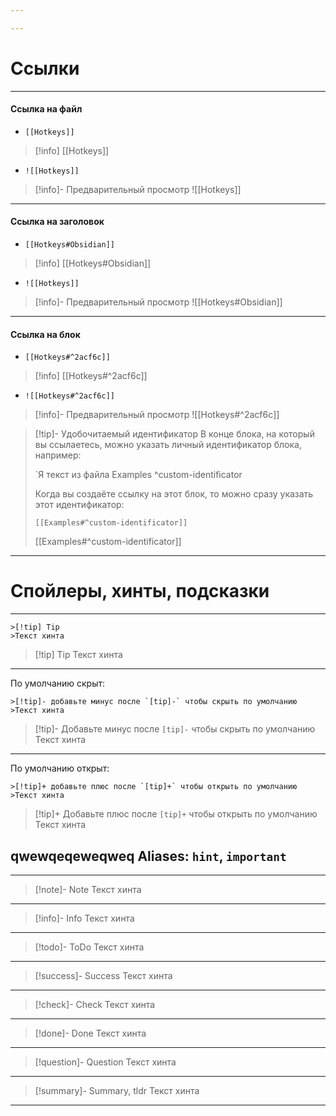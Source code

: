 ```yaml
---

---
```

# Ссылки
---
#### Ссылка на файл
- ``[[Hotkeys]]``
>[!info] [[Hotkeys]]
- ``![[Hotkeys]]``
>[!info]- Предварительный просмотр
>![[Hotkeys]]
---
#### Ссылка на заголовок
- ``[[Hotkeys#Obsidian]]``
>[!info] [[Hotkeys#Obsidian]]
- ``![[Hotkeys]]``
>[!info]- Предварительный просмотр
>![[Hotkeys#Obsidian]]
---
#### Ссылка на блок
- ``[[Hotkeys#^2acf6c]]`` 
>[!info] [[Hotkeys#^2acf6c]]
- ``![[Hotkeys#^2acf6c]]``
>[!info]- Предварительный просмотр
>![[Hotkeys#^2acf6c]]

>[!tip]- Удобочитаемый идентификатор
>В конце блока, на который вы ссылаетесь, можно указать личный идентификатор блока, например:
>
>`Я текст из файла Examples ^custom-identificator
>
>Когда вы создаёте ссылку на этот блок, то можно сразу указать этот идентификатор:
>
>`[[Examples#^custom-identificator]]`
>
> [[Examples#^custom-identificator]]
---

# Спойлеры, хинты, подсказки 
---
```
>[!tip] Tip
>Текст хинта
```
>[!tip] Tip
>Текст хинта
---

По умолчанию скрыт: 
```
>[!tip]- добавьте минус после `[tip]-` чтобы скрыть по умолчанию
>Текст хинта
```
>[!tip]- Добавьте минус после `[tip]-` чтобы скрыть по умолчанию
>Текст хинта
---
По умолчанию открыт:
```
>[!tip]+ добавьте плюс после `[tip]+` чтобы открыть по умолчанию
>Текст хинта
```
>[!tip]+ Добавьте плюс после `[tip]+` чтобы открыть по умолчанию
>Текст хинта

qwewqeqeweqweq
Aliases: `hint`, `important`
---

---
>[!note]- Note
>Текст хинта
---
>[!info]- Info
>Текст хинта
---
>[!todo]- ToDo
>Текст хинта
---
>[!success]- Success
>Текст хинта
---
>[!check]- Check
>Текст хинта
---
>[!done]- Done
>Текст хинта
---
>[!question]- Question
>Текст хинта
---
>[!summary]- Summary, tldr
>Текст хинта
---
